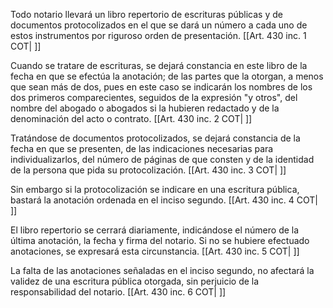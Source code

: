Todo notario llevará un libro repertorio de escrituras públicas y de documentos protocolizados en el que se dará un número a cada uno de estos instrumentos por riguroso orden de presentación. [[Art. 430 inc. 1 COT| ]]

Cuando se tratare de escrituras, se dejará constancia en este libro de la fecha en que se efectúa la anotación; de las partes que la otorgan, a menos que sean más de dos, pues en este caso se indicarán los nombres de los dos primeros comparecientes, seguidos de la expresión "y otros", del nombre del abogado o abogados si la hubieren redactado y de la denominación del acto o contrato. [[Art. 430 inc. 2 COT| ]]

Tratándose de documentos protocolizados, se dejará constancia de la fecha en que se presenten, de las indicaciones necesarias para individualizarlos, del número de páginas de que consten y de la identidad de la persona que pida su protocolización. [[Art. 430 inc. 3 COT| ]]

Sin embargo si la protocolización se indicare en una escritura pública, bastará la anotación ordenada en el inciso segundo. [[Art. 430 inc. 4 COT| ]]

El libro repertorio se cerrará diariamente, indicándose el número de la última anotación, la fecha y firma del notario. Si no se hubiere efectuado anotaciones, se expresará esta circunstancia. [[Art. 430 inc. 5 COT| ]]

La falta de las anotaciones señaladas en el inciso segundo, no afectará la validez de una escritura pública otorgada, sin perjuicio de la responsabilidad del notario. [[Art. 430 inc. 6 COT| ]]